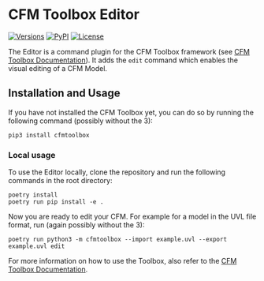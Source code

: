 # CFM Toolbox Editor

[![Versions][versions-image]][versions-url]
[![PyPI][pypi-image]][pypi-url]
[![License][license-image]][license-url]

[versions-image]: https://img.shields.io/pypi/pyversions/cfmtoolbox

[versions-url]: https://github.com/KIT-TVA/cfmtoolbox-editor/blob/main/pyproject.toml

[pypi-image]: https://img.shields.io/pypi/v/cfmtoolbox

[pypi-url]: https://pypi.org/project/cfmtoolbox/

[license-image]: https://img.shields.io/pypi/l/cfmtoolbox

[license-url]: https://github.com/KIT-TVA/cfmtoolbox-editor/blob/main/LICENSE

The Editor is a command plugin for the CFM Toolbox framework
(see [CFM Toolbox Documentation](https://kit-tva.github.io/cfmtoolbox/)). It adds the `edit` command which enables the
visual editing of a CFM Model.

## Installation and Usage
If you have not installed the CFM Toolbox yet, you can do so by running the following command (possibly without the 3):
```shell
pip3 install cfmtoolbox
```
### Local usage
To use the Editor locally, clone the repository and run the following commands in the root directory:
```shell
poetry install
poetry run pip install -e .
```
Now you are ready to edit your CFM. For example for a model in the UVL file format, run (again possibly without the 3):
```shell
poetry run python3 -m cfmtoolbox --import example.uvl --export example.uvl edit
```
For more information on how to use the Toolbox, also refer to the
[CFM Toolbox Documentation](https://kit-tva.github.io/cfmtoolbox/).
